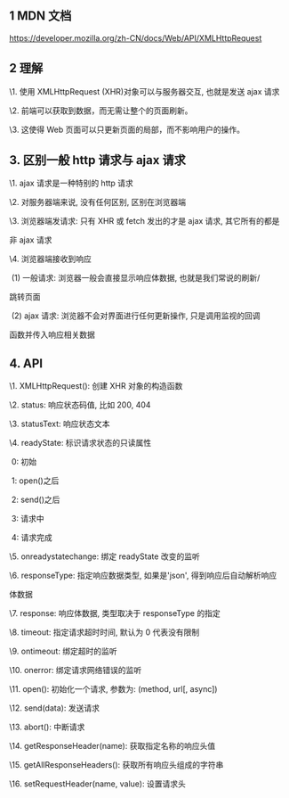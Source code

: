 ## 1 **MDN** **文档**

https://developer.mozilla.org/zh-CN/docs/Web/API/XMLHttpRequest



## 2 **理解**

\1. 使用 XMLHttpRequest (XHR)对象可以与服务器交互, 也就是发送 ajax 请求 

\2. 前端可以获取到数据，而无需让整个的页面刷新。 

\3. 这使得 Web 页面可以只更新页面的局部，而不影响用户的操作。



## **3.** **区别一般** **http** **请求与** **ajax** **请求** 

\1. ajax 请求是一种特别的 http 请求 

\2. 对服务器端来说, 没有任何区别, 区别在浏览器端 

\3. 浏览器端发请求: 只有 XHR 或 fetch 发出的才是 ajax 请求, 其它所有的都是 

非 ajax 请求 

\4. 浏览器端接收到响应 

​		(1) 一般请求: 浏览器一般会直接显示响应体数据, 也就是我们常说的刷新/ 

跳转页面 

​		(2) ajax 请求: 浏览器不会对界面进行任何更新操作, 只是调用监视的回调 

函数并传入响应相关数据 



## **4. API** 

\1. XMLHttpRequest(): 创建 XHR 对象的构造函数 

\2. status: 响应状态码值, 比如 200, 404 

\3. statusText: 响应状态文本 

\4. readyState: 标识请求状态的只读属性 

​				0: 初始 

​				1: open()之后 

​				2: send()之后 

​				3: 请求中 

​				4: 请求完成 

\5. onreadystatechange: 绑定 readyState 改变的监听 

\6. responseType: 指定响应数据类型, 如果是'json', 得到响应后自动解析响应 

体数据 

\7. response: 响应体数据, 类型取决于 responseType 的指定 

\8. timeout: 指定请求超时时间, 默认为 0 代表没有限制 

\9. ontimeout: 绑定超时的监听 

\10. onerror: 绑定请求网络错误的监听 

\11. open(): 初始化一个请求, 参数为: (method, url[, async]) 

\12. send(data): 发送请求 

\13. abort(): 中断请求 

\14. getResponseHeader(name): 获取指定名称的响应头值 

\15. getAllResponseHeaders(): 获取所有响应头组成的字符串 

\16. setRequestHeader(name, value): 设置请求头 









